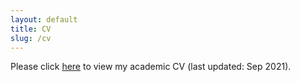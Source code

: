 ```yaml
---
layout: default
title: CV
slug: /cv
---
```


Please click [here](assets/li_CV.pdf) to view my academic CV (last updated: Sep 2021).

<br />
<br />
